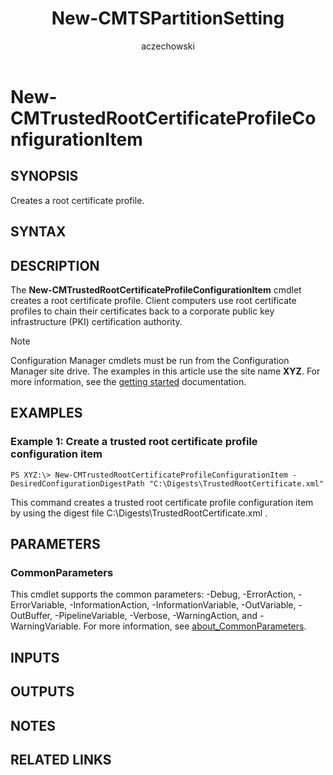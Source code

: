 ﻿---
author: aczechowski
description: Creates a t s partition setting.
external help file:
manager: dougeby
Module Name: AdminUI.PS.Dcm
ms.author: aaroncz
ms.date: 05/07/2019
ms.prod: configuration-manager
ms.technology: configmgr-other
ms.topic: conceptual
schema: 2.0.0
title: New-CMTSPartitionSetting
titleSuffix: Configuration Manager
---

# New-CMTrustedRootCertificateProfileConfigurationItem

## SYNOPSIS
Creates a root certificate profile.

## SYNTAX

## DESCRIPTION
The **New-CMTrustedRootCertificateProfileConfigurationItem** cmdlet creates a root certificate profile.
Client computers use root certificate profiles to chain their certificates back to a corporate public key infrastructure (PKI) certification authority.

> [!NOTE]
> Configuration Manager cmdlets must be run from the Configuration Manager site drive.
> The examples in this article use the site name **XYZ**. For more information, see the
> [getting started](/powershell/sccm/overview) documentation.

## EXAMPLES

### Example 1: Create a trusted root certificate profile configuration item
```
PS XYZ:\> New-CMTrustedRootCertificateProfileConfigurationItem -DesiredConfigurationDigestPath "C:\Digests\TrustedRootCertificate.xml"
```

This command creates a trusted root certificate profile configuration item by using the digest file C:\Digests\TrustedRootCertificate.xml .

## PARAMETERS

### CommonParameters
This cmdlet supports the common parameters: -Debug, -ErrorAction, -ErrorVariable, -InformationAction, -InformationVariable, -OutVariable, -OutBuffer, -PipelineVariable, -Verbose, -WarningAction, and -WarningVariable. For more information, see [about_CommonParameters](https://go.microsoft.com/fwlink/?LinkID=113216).

## INPUTS

## OUTPUTS

## NOTES

## RELATED LINKS
